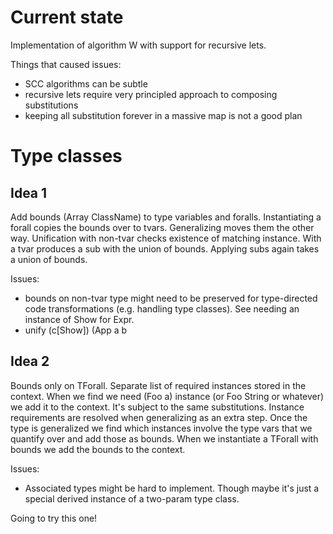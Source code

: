 # Current state

Implementation of algorithm W with support for recursive lets.

Things that caused issues:
  - SCC algorithms can be subtle
  - recursive lets require very principled approach to composing substitutions
  - keeping all substitution forever in a massive map is not a good plan

# Type classes
## Idea 1
Add bounds (Array ClassName) to type variables and foralls. Instantiating
a forall copies the bounds over to tvars. Generalizing moves them the other way.
Unification with non-tvar checks existence of matching instance. With a tvar
produces a sub with the union of bounds. Applying subs again takes a union of
bounds.

Issues:
  - bounds on non-tvar type might need to be preserved for type-directed
    code transformations (e.g. handling type classes). See needing an instance
    of Show for Expr.
  - unify (c[Show]) (App a b

## Idea 2
Bounds only on TForall. Separate list of required instances stored in the
context. When we find we need (Foo a) instance (or Foo String or whatever) we
add it to the context. It's subject to the same substitutions. Instance
requirements are resolved when generalizing as an extra step. Once the type
is generalized we find which instances involve the type vars that we quantify
over and add those as bounds. When we instantiate a TForall with bounds we
add the bounds to the context.

Issues:
  - Associated types might be hard to implement. Though maybe it's just a
    special derived instance of a two-param type class.

Going to try this one!
